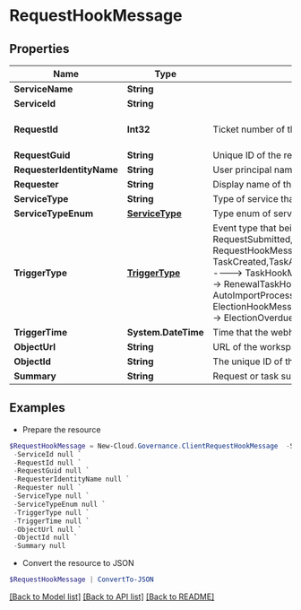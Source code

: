 # RequestHookMessage
## Properties

Name | Type | Description | Notes
------------ | ------------- | ------------- | -------------
**ServiceName** | **String** |  | [optional] 
**ServiceId** | **String** |  | [optional] 
**RequestId** | **Int32** | Ticket number of the request | [optional] [default to 0]
**RequestGuid** | **String** | Unique ID of the request | [optional] 
**RequesterIdentityName** | **String** | User principal name of the requester | [optional] 
**Requester** | **String** | Display name of the requester | [optional] 
**ServiceType** | **String** | Type of service that is used to submit this request | [optional] 
**ServiceTypeEnum** | [**ServiceType**](ServiceType.md) | Type enum of service that is used to submit this request | [optional] 
**TriggerType** | [**TriggerType**](TriggerType.md) | Event type that being triggered, available values and corresponding messages:                            RequestSubmitted,RequestCompleted,RequestCancelled ----&gt; RequestHookMessage              TaskCreated,TaskApproved,TaskRejected,ErrorTaskCreated,TaskRetried,TaskSkipped ----&gt; TaskHookMessage              RenewalSuccess RenewalException,RenewalOverdue ----&gt; RenewalTaskHookMessage              FullyAutoImportSuccess,ConfirmDetailSuccess ----&gt; AutoImportProcessHookMessage              ElectionCompleted,ElectionOverdue ---&gt; ElectionHookMessage              LifecycleInactiveTaskCreated,LifecycleLeaseTaskCreated ----&gt; ElectionOverdue | [optional] 
**TriggerTime** | **System.DateTime** | Time that the webhook is triggered | [optional] 
**ObjectUrl** | **String** | URL of the workspace | [optional] 
**ObjectId** | **String** | The unique ID of the workspace | [optional] 
**Summary** | **String** | Request or task summary | [optional] 

## Examples

- Prepare the resource
```powershell
$RequestHookMessage = New-Cloud.Governance.ClientRequestHookMessage  -ServiceName null `
 -ServiceId null `
 -RequestId null `
 -RequestGuid null `
 -RequesterIdentityName null `
 -Requester null `
 -ServiceType null `
 -ServiceTypeEnum null `
 -TriggerType null `
 -TriggerTime null `
 -ObjectUrl null `
 -ObjectId null `
 -Summary null
```

- Convert the resource to JSON
```powershell
$RequestHookMessage | ConvertTo-JSON
```

[[Back to Model list]](../README.md#documentation-for-models) [[Back to API list]](../README.md#documentation-for-api-endpoints) [[Back to README]](../README.md)

